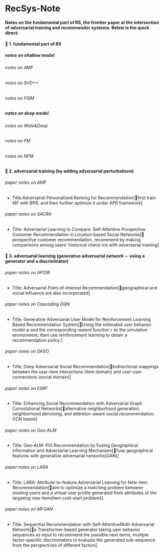 # RecSys-Note
#### Notes on the fundamental part of RS, the frontier paper at the intersection of adversarial training and recommender systems. Below is the quick direct:
#### 🚗 1. fundamental part of RS
##### notes on shallow model 
###### notes on AMF
###### notes on SVD++
###### notes on FISM
##### notes on deep model 
###### notes on Wide&Deep
###### notes on FM
###### notes on NFM
#### 🚗 2. adversarial training (by adding adversarial perturbations)
###### paper notes on AMF 
- Title:Adversarial Personalized Ranking for Recommendation[🌟first train MF with BPR, and then further optimize it under APR framework]
###### paper notes on SACRA
- Title: Adversarial Learning to Compare: Self-Attentive Prospective Customer Recommendation in Location based Social Networks[🌟prospective customer recommendation, recommend by making comparisons among users’ historical check-ins with adversarial training]

#### 🚗 3. adversarial learning (generative adversarial network -- using a generator and a discriminator)
###### paper notes on APOIR
- Title: Adversarial Point-of-Interest Recommendation[🌟geographical and social influence are also incorporated]
###### paper notes on Cascading DQN
- Title: Generative Adversarial User Model for Reinforcement Learning Based Recommendation System[🌟Using the estimated user behavior model φ and the corresponding reward function r as the simulation environment, then use reinforcement learning to obtain a recommendation policy.]
###### paper notes on DASO
- Title: Deep Adversarial Social Recommendation[🌟bidirectional mappings between the user-item interactions (item domain) and user-user connections (social domain)]
###### paper notes on ESRF
- Title: Enhancing Social Recommendation with Adversarial Graph Convolutional Networks[🌟alternative neighborhood generation, neighborhood denoising, and attention-aware social recommendation, GCN based]
###### paper notes on Geo-ALM
- Title: Geo-ALM: POI Recommendation by Fusing Geographical Information and Adversarial Learning Mechanism[🌟fuse geographical features with generative adversarial networks(GAN)]
###### paper notes on LARA
- Title: LARA: Attribute-to-feature Adversarial Learning for New-item Recommendation[🌟aim to optimize a matching problem between existing users and a virtual user profile generated from attributes of the targeting new-item(item cold-start problem)]
###### paper notes on MFGAN
- Title: Sequential Recommendation with Self-AttentiveMulti-Adversarial Network[🌟a Transformer-based generator taking user behavior sequences as input to recommend the possible next items, multiple factor-specific discriminators to evaluate the generated sub-sequence from the perspectives of different factors]
